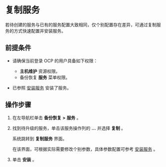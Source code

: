 # 复制服务

若待创建的服务与已有的服务配置大致相同，仅个别配置存在差异，可通过复制服务的方式快速配置并安装服务。

## 前提条件

* 请确保当前登录 OCP 的用户具备如下权限：

  * **主机维护** 资源权限。
  * 备份恢复 **服务** 菜单权限。

* 已参照 [安装服务](../1000.manage-backup-and-recovery-service/200.installation-services.md) 安装了服务。

## 操作步骤

1. 在左导航栏单击 **备份恢复** **\>** **服务** 。

2. 找到待升级的服务，单击该服务操作列的 **...** 并选择 **复制** 。

   系统跳转到 **复制服务** 界面。

   在该界面，可根据实际需要修改个别参数，具体参数配置可参考 [安装服务](../1000.manage-backup-and-recovery-service/200.installation-services.md) 。

3. 单击 **安装** 。
